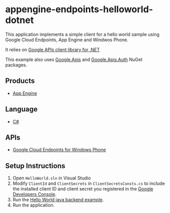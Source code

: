 appengine-endpoints-helloworld-dotnet
======================================

This application implements a simple client for a hello world sample using Google Cloud Endpoints, App Engine and Windwos Phone.

It relies on [Google APIs client library for .NET][1]

This example also uses [Google.Apis][2] and [Google.Apis.Auth][3] NuGet packages.

## Products
- [App Engine][4]

## Language
- [C#][5]

## APIs
- [Google Cloud Endpoints for Windows Phone][6]

## Setup Instructions
1. Open `HelloWorld.sln` in Visual Studio
2. Modify `ClientId` and `ClientSecrets` in `ClientSecretsConsts.cs` to include
   the installed client ID and client secret you registered in the [Google Developers Console][7].
3. Run the [Hello World java backend example][8].
4. Run the application.


[1]: https://developers.google.com/api-client-library/dotnet
[2]: http://www.nuget.org/packages/Google.Apis/
[3]: http://www.nuget.org/packages/Google.Apis.Auth/
[4]: https://developers.google.com/appengine/
[5]: http://msdn.microsoft.com/en-us/library/kx37x362(v=vs.110).aspx
[6]: https://devsite.googleplex.com/appengine/docs/java/endpoints/consume_wp
[7]: https://console.developers.google.com
[8]: https://github.com/GoogleCloudPlatform/appengine-endpoints-helloendpoints-java-maven
